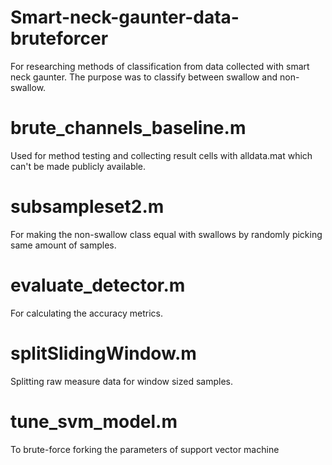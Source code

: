 # Smart-neck-gaunter-data-bruteforcer
For researching methods of classification from data collected with smart neck gaunter. The purpose was to classify between swallow and non-swallow.
# brute_channels_baseline.m
Used for method testing and collecting result cells with alldata.mat which can't be made publicly available. 
# subsampleset2.m
For making the non-swallow class equal with swallows by randomly picking same amount of samples.
# evaluate_detector.m
For calculating the accuracy metrics.
# splitSlidingWindow.m
Splitting raw measure data for window sized samples.
# tune_svm_model.m
To brute-force forking the parameters of support vector machine

